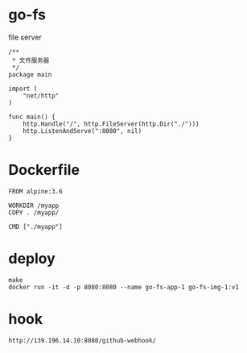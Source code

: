 # go-fs
file server

```
/**
 * 文件服务器
 */
package main

import (
	"net/http"
)

func main() {
	http.Handle("/", http.FileServer(http.Dir("./")))
	http.ListenAndServe(":8080", nil)
}
```

# Dockerfile
```
FROM alpine:3.6

WORKDIR /myapp
COPY . /myapp/

CMD ["./myapp"]
```

# deploy
```
make
docker run -it -d -p 8080:8080 --name go-fs-app-1 go-fs-img-1:v1
```

# hook
```
http://139.196.14.10:8080/github-webhook/
```